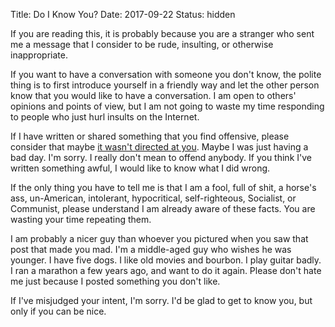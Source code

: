 Title: Do I Know You?
Date: 2017-09-22
Status: hidden

If you are reading this, it is probably because you are a stranger who sent me a message that I consider to be rude, insulting, or otherwise inappropriate.

If you want to have a conversation with someone you don't know, the polite thing is to first introduce yourself in a friendly way and let the other person know that you would like to have a conversation.  I am open to others' opinions and points of view, but I am not going to waste my time responding to people who just hurl insults on the Internet.

If I have written or shared something that you find offensive, please consider that maybe [it wasn't directed at you](/everything-on-the-internet-is-not-directed-at-you.html).  Maybe I was just having a bad day.  I'm sorry.  I really don't mean to offend anybody.  If you think I've written something awful, I would like to know what I did wrong.

If the only thing you have to tell me is that I am a fool, full of shit, a horse's ass, un-American, intolerant, hypocritical, self-righteous, Socialist, or Communist, please understand I am already aware of these facts.  You are wasting your time repeating them.

I am probably a nicer guy than whoever you pictured when you saw that post that made you mad.  I'm a middle-aged guy who wishes he was younger.  I have five dogs.  I like old movies and bourbon.  I play guitar badly.  I ran a marathon a few years ago, and want to do it again.  Please don't hate me just because I posted something you don't like.

If I've misjudged your intent, I'm sorry.  I'd be glad to get to know you, but only if you can be nice.
